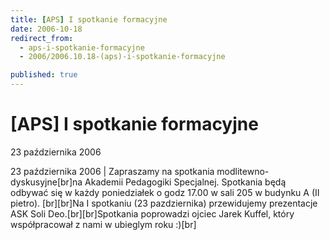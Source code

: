 ```yaml
---
title: [APS] I spotkanie formacyjne
date: 2006-10-18
redirect_from: 
  - aps-i-spotkanie-formacyjne
  - 2006/2006.10.18-(aps)-i-spotkanie-formacyjne

published: true
---
```




# [APS] I spotkanie formacyjne

<time>23 października 2006</time>

23 października 2006 | Zapraszamy na spotkania modlitewno-dyskusyjne[br]na Akademii Pedagogiki Specjalnej. Spotkania będą odbywać się w każdy poniedziałek o godz 17.00 w sali 205 w budynku A (II pietro). [br][br]Na I spotkaniu (23 pazdziernika) przewidujemy prezentacje ASK Soli Deo.[br][br]Spotkania poprowadzi ojciec Jarek Kuffel, który współpracował z nami w ubieglym roku :)[br]

<!--CONTENT FROM OLD SERVER (jos before 2013): 23 października 2006 | Zapraszamy na spotkania modlitewno-dyskusyjne[br]na Akademii Pedagogiki Specjalnej. Spotkania będą odbywać się w każdy poniedziałek o godz 17.00 w sali 205 w budynku A (II pietro). [br][br]Na I spotkaniu (23 pazdziernika) przewidujemy prezentacje ASK Soli Deo.[br][br]Spotkania poprowadzi ojciec Jarek Kuffel, który współpracował z nami w ubieglym roku :)[br]
-->

<!--{{json:{"created_date":"2006-10-18 14:10:42","publish_down":"0000-00-00 00:00:00","id":"398"}}}-->